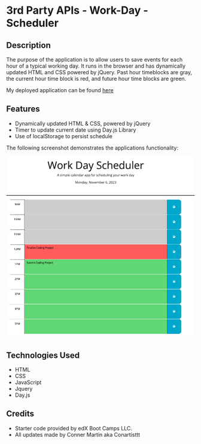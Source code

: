 # 3rd Party APIs - Work-Day - Scheduler

## Description

The purpose of the application is to allow users to save events for each hour of a typical working day. It runs in the browser and has dynamically updated HTML and CSS powered by jQuery. Past hour timeblocks are gray, the current hour time block is red, and future hour time blocks are green.

My deployed application can be found [here](https://conartisttt.github.io/3rdPrtyAPIs-Work-Day-Scheduler/)

## Features

* Dynamically updated HTML & CSS, powered by jQuery
* Timer to update current date using Day.js Library
* Use of localStorage to persist schedule

The following screenshot demonstrates the applications functionality:

![Work Day Scheduler Page](./assets/images/calendar-filled.png)

## Technologies Used

* HTML
* CSS
* JavaScript
* Jquery
* Day.js

## Credits

* Starter code provided by edX Boot Camps LLC.
* All updates made by Conner Martin aka Conartisttt